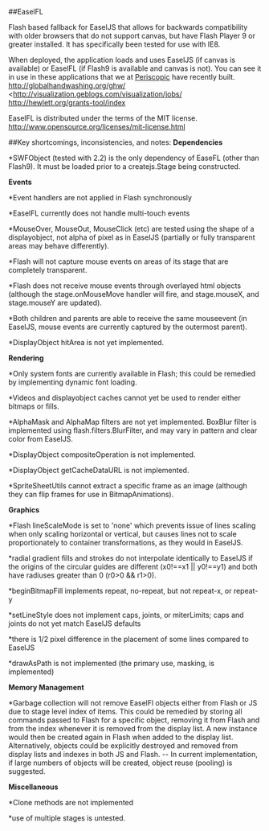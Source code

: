 ##EaselFL

Flash based fallback for EaselJS that allows for backwards compatibility
with older browsers that do not support canvas, but have Flash Player 9
or greater installed. It has specifically been tested for use with IE8.

When deployed, the application loads and uses EaselJS (if canvas is available) 
or EaselFL (if Flash9 is available and canvas is not). You can see it in use
in these applications that we at <a href="http://periscopic.com">Periscopic</a> 
have recently built.
	<http://globalhandwashing.org/ghw/>
	<http://visualization.geblogs.com/visualization/jobs/
	<http://hewlett.org/grants-tool/index>

EaselFL is distributed under the terms of the MIT license.
<http://www.opensource.org/licenses/mit-license.html>

##Key shortcomings, inconsistencies, and notes:
**Dependencies**

*SWFObject (tested with 2.2) is the only dependency of EaseFL (other than Flash9). 
It must be loaded prior to a createjs.Stage being constructed.

**Events**

*Event handlers are not applied in Flash synchronously

*EaselFL currently does not handle multi-touch events

*MouseOver, MouseOut, MouseClick (etc) are tested using the shape of a
displayobject, not alpha of pixel as in EaselJS (partially or fully transparent
areas may behave differently).

*Flash will not capture mouse events on areas of its stage
that are completely transparent.

*Flash does not receive mouse events through overlayed html objects
(although the stage.onMouseMove handler will fire, and stage.mouseX, and
stage.mouseY are updated).

*Both children and parents are able to receive the same mouseevent
(in EaselJS, mouse events are currently captured by the outermost parent).

*DisplayObject hitArea is not yet implemented.

**Rendering**

*Only system fonts are currently available in Flash; this could
be remedied by implementing dynamic font loading.

*Videos and displayobject caches cannot yet be used to render either
bitmaps or fills.

*AlphaMask and AlphaMap filters are not yet implemented. BoxBlur filter
is implemented using flash.filters.BlurFilter, and may vary in
pattern and clear color from EaselJS.

*DisplayObject compositeOperation is not implemented.

*DisplayObject getCacheDataURL is not implemented.

*SpriteSheetUtils cannot extract a specific frame as an image (although they
can flip frames for use in BitmapAnimations).


**Graphics**

*Flash lineScaleMode is set to 'none' which prevents issue of lines
scaling when only scaling horizontal or vertical, but causes lines not
to scale proportionately to container transformations, as they would
in EaselJS.

*radial gradient fills and strokes do not interpolate identically to EaselJS 
if the origins of the circular guides are different (x0!==x1 || y0!==y1) 
and both have radiuses greater than 0 (r0>0 && r1>0).

*beginBitmapFill implements repeat, no-repeat, but not repeat-x, or repeat-y

*setLineStyle does not implement caps, joints, or miterLimits; caps and joints 
do not yet match EaselJS defaults

*there is 1/2 pixel difference in the placement of some lines compared
to EaselJS

*drawAsPath is not implemented (the primary use, masking, is implemented)

**Memory Management**

*Garbage collection will not remove EaselFl objects either from
Flash or JS due to stage level index of items. This could be
remedied by storing all commands passed to Flash for a specific
object, removing it from Flash and from the index whenever it is
removed from the display list. A new instance would then be created
again in Flash when added to the display list. Alternatively,
objects could be explicitly destroyed and removed from display lists
and indexes in both JS and Flash. -- In current implementation,
if large numbers of objects will be created, object reuse (pooling)
is suggested.

**Miscellaneous**

*Clone methods are not implemented

*use of multiple stages is untested.
